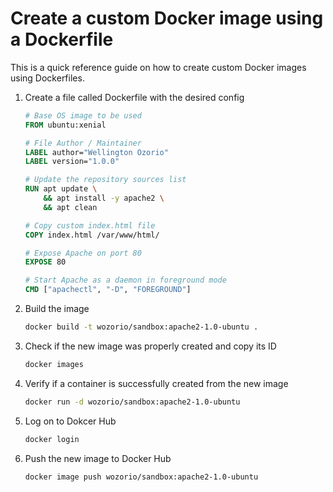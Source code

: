 # Create a custom Docker image using a Dockerfile
This is a quick reference guide on how to create custom Docker images using Dockerfiles.

1. Create a file called Dockerfile with the desired config
    ```dockerfile
    # Base OS image to be used
    FROM ubuntu:xenial

    # File Author / Maintainer
    LABEL author="Wellington Ozorio"
    LABEL version="1.0.0"

    # Update the repository sources list
    RUN apt update \
        && apt install -y apache2 \
        && apt clean

    # Copy custom index.html file
    COPY index.html /var/www/html/

    # Expose Apache on port 80
    EXPOSE 80

    # Start Apache as a daemon in foreground mode
    CMD ["apachectl", "-D", "FOREGROUND"]
    ```
1. Build the image
    ```bash
    docker build -t wozorio/sandbox:apache2-1.0-ubuntu .
    ```
1. Check if the new image was properly created and copy its ID
    ```bash
    docker images
    ```
1. Verify if a container is successfully created from the new image
    ```bash
    docker run -d wozorio/sandbox:apache2-1.0-ubuntu
    ```
1. Log on to Dokcer Hub
    ```bash
    docker login
    ```
1. Push the new image to Docker Hub
    ```bash
    docker image push wozorio/sandbox:apache2-1.0-ubuntu
    ```
